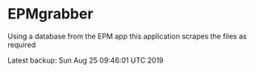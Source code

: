 # EPMgrabber
Using a database from the EPM app this application scrapes the files as required


Latest backup: Sun Aug 25 09:46:01 UTC 2019
